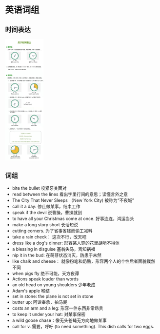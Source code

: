 # 英语词组







## 时间表达

<img src="./img/image-20220325151744939.png" alt="image-20220325151744939" style="zoom: 39%;" /> 



## 词组

- bite the bullet 咬紧牙关面对
- read between the lines 看出字里行间的意思；读懂言外之意
- The City That Never Sleeps （New York City) 被称为“不夜城”
- call it a day: 停止做某事，结束工作
- speak if the devil 说曹操，曹操就到
- to have all your Christmas come at once. 好事连连，鸿运当头
- make a long story short 长话短说
- cutting corners. 为了省事省钱而偷工减料
- take a rain check： 这次不行，改天吧
- dress like a dog's dinner: 形容某人穿的花里胡哨不得体
- a blessing in disguise 塞翁失马，焉知祸福
- nip it in the bud: 在萌芽状态消灭，防患于未然
- like chalk and cheese： 就像粉笔和奶酪，形容两个人的个性后者面貌截然不同
- when pigs fly 绝不可能，天方夜谭
- Actions speak louder than words
- an old head on young shoulders 少年老成
- Adam's apple 喉结
- set in stone: the plane is not set in stone
- butter up: 阿谀奉承，拍马屁
- costs an arm and a leg: 形容一件东西非常昂贵
- to keep it under your hat: 对某事保密
- a wild goose chase：像无头苍蝇无方向地做某事
- call for v. 需要，呼吁 (to need something). This dish calls for two eggs.
